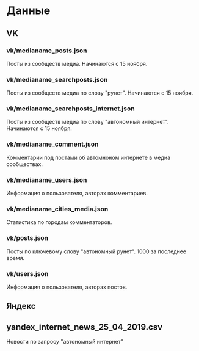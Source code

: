 # Данные

## VK

### vk/medianame_posts.json
Посты из сообществ медиа. Начинаются с 15 ноября.

### vk/medianame_searchposts.json
Посты из сообществ медиа по слову "рунет". Начинаются с 15 ноября.
    
### vk/medianame_searchposts_internet.json
Посты из сообществ медиа по слову "автономный интернет". Начинаются с 15 ноября.

### vk/medianame_comment.json
Комментарии под постами об автомноном интернете в медиа сообществах.

### vk/medianame_users.json
Информация о пользователя, авторах комментариев.
    
### vk/medianame_cities_media.json
Статистика по городам комментаторов. 
    
### vk/posts.json
Посты по ключевому слову "автономный рунет". 1000 за последнее время.
    
### vk/users.json
Информация о пользователя, авторах постов.


## Яндекс

## yandex_internet_news_25_04_2019.csv
Новости по запросу "автономный интернет"
